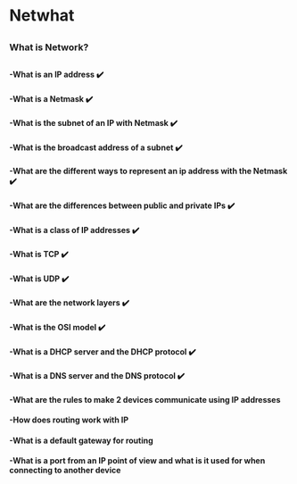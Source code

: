 # Netwhat
##
### What is Network?
##
####  -What is an IP address :heavy_check_mark:
####  -What is a Netmask :heavy_check_mark:
####  -What is the subnet of an IP with Netmask :heavy_check_mark:
####  -What is the broadcast address of a subnet :heavy_check_mark:
####  -What are the different ways to represent an ip address with the Netmask :heavy_check_mark:
####  -What are the differences between public and private IPs :heavy_check_mark:
####  -What is a class of IP addresses :heavy_check_mark:
####  -What is TCP :heavy_check_mark:
####  -What is UDP :heavy_check_mark:
####  -What are the network layers :heavy_check_mark:
####  -What is the OSI model :heavy_check_mark:
####  -What is a DHCP server and the DHCP protocol :heavy_check_mark:
####  -What is a DNS server and the DNS protocol :heavy_check_mark:
####  -What are the rules to make 2 devices communicate using IP addresses
####  -How does routing work with IP
####  -What is a default gateway for routing
####  -What is a port from an IP point of view and what is it used for when connecting to another device

